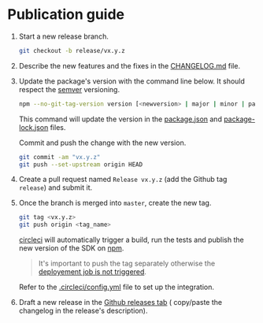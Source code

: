 # Publication guide

1. Start a new release branch.

    ```sh
    git checkout -b release/vx.y.z
    ```

2. Describe the new features and the fixes in the [CHANGELOG.md](CHANGELOG.md) file.

3. Update the package's version with the command line below. It should respect the [semver](https://semver.org)
   versioning.

    ```sh
    npm --no-git-tag-version version [<newversion> | major | minor | patch]
    ```

   This command will update the version in the [package.json](package.json) and [package-lock.json](package-lock.json)
   files.

   Commit and push the change with the new version.

    ```sh
    git commit -am "vx.y.z"
    git push --set-upstream origin HEAD
    ```

4. Create a pull request named `Release vx.y.z` (add the Github tag `release`) and submit it.

5. Once the branch is merged into `master`, create the new tag.

    ```sh
    git tag <vx.y.z>
    git push origin <tag_name>
    ```

   [circleci](https://circleci.com) will automatically trigger a build, run the tests and publish the new version of the
   SDK on [npm](https://www.npmjs.com/package/@reachfive/identity-ui).

   > It's important to push the tag separately otherwise the [deployement job is not triggered](https://support.circleci.com/hc/en-us/articles/115013854347-Jobs-builds-not-triggered-when-pushing-tag).

   Refer to the [.circleci/config.yml](.circleci/config.yml) file to set up the integration.

6. Draft a new release in the [Github releases tab](https://github.com/ReachFive/identity-web-ui-sdk/releases) (
   copy/paste the changelog in the release's description).
